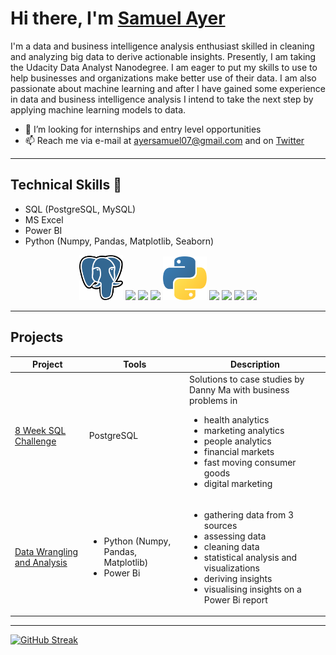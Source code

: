 # Hi there, I'm [Samuel Ayer](www.linkedin.com/in/samuel-tetteh-ayer-3a278b221)

I'm a data and business intelligence analysis enthusiast skilled in cleaning and analyzing big data to derive actionable insights. Presently, I am taking the Udacity Data Analyst Nanodegree. I am eager to put my skills to use to help businesses and organizations make better use of their data. I am also passionate about machine learning and after I have gained some experience in data and business intelligence analysis I intend to take the next step by applying machine learning models to data.

- :bell: I’m looking for internships and entry level opportunities
- 📫 Reach me via e-mail at ayersamuel07@gmail.com and on [Twitter](https://twitter.com/samuelayer07)

-----------------------------

## Technical Skills :wrench:

* SQL (PostgreSQL, MySQL)
* MS Excel
* Power BI
* Python (Numpy, Pandas, Matplotlib, Seaborn)

<p align="center">
  <img src="https://raw.githubusercontent.com/tuyojr/tuyojr/main/images/postgres.png" width="70" />
  <img src="https://pngimg.com/uploads/mysql/mysql_PNG22.png"width="70" />
  <img src="https://store-images.s-microsoft.com/image/apps.9729.14405452487353876.a6612b1c-3bfc-46da-ad7e-0dd83b65757d.be9b17fe-9781-42f6-9a3e-4914ef774843?mode=scale&q=90&h=300&w=300" width="70" />
  <img src="https://e7.pngegg.com/pngimages/108/891/png-clipart-microsoft-excel-computer-icons-export-microsoft-angle-logo-thumbnail.png" width="70" />
  <img src="https://raw.githubusercontent.com/tuyojr/tuyojr/main/images/python.png" width="70" /> 
   <img src="https://www.pngkey.com/png/detail/96-961478_in-order-to-show-how-holoviews-works-well.png" width="70" /> 
  <img src="https://numfocus.org/wp-content/uploads/2016/07/pandas-logo-300.png" width="70" />
  <img src="https://onlineidealab.com/wp-content/uploads/matplotlib.png" width="70" /> 
   <img src="https://seaborn.pydata.org/_images/logo-tall-lightbg.svg" width="70" />  
</p>

--------------------------------------

## Projects

|Project|Tools |Description|
|----------|------------|------------|
|[8 Week SQL Challenge](https://github.com/Outis09/8-Week-SQL-Challenge)| PostgreSQL| Solutions to case studies by Danny Ma with business problems in <ul><li>health analytics</li><li>marketing analytics</li><li>people analytics</li><li>financial markets</li><li>fast moving consumer goods</li><li>digital marketing</li></ul>
|[Data Wrangling and Analysis](https://github.com/Outis09/Data-Wrangling-and-Analysis)|<ul><li>Python (Numpy, Pandas, Matplotlib)</li><li>Power Bi</li>| <ul><li>gathering data from 3 sources</li><li>assessing data</li><li>cleaning data</li><li>statistical analysis and visualizations</li><li>deriving insights</li><li>visualising insights on a Power Bi report</li></ul>


--------------------------------------

[![GitHub Streak](https://streak-stats.demolab.com/?user=Outis09&theme=tokyonight_duo)](https://git.io/streak-stats)



<!---
Outis09/Outis09 is a ✨ special ✨ repository because its `README.md` (this file) appears on your GitHub profile.
You can click the Preview link to take a look at your changes.
--->
